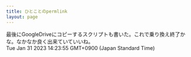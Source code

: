 ```yaml
---
title: ひとことのpermlink
layout: page
---
```

<div class="box" dt="1675142635737">
  最後にGoogleDriveにコピーするスクリプトも書いた。これで乗り換え終了かな。なかなか良く出来ていていいね。
  <div class="content is-small">Tue Jan 31 2023 14:23:55 GMT+0900 (Japan Standard Time)</div>
</div>